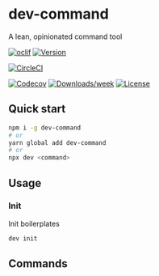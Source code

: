 # dev-command

A lean, opinionated command tool

[![oclif](https://img.shields.io/badge/cli-oclif-brightgreen.svg)](https://oclif.io)
[![Version](https://img.shields.io/npm/v/dev-command.svg)](https://npmjs.org/package/dev-command)

[![CircleCI](https://circleci.com/gh/devrsi0n/dev-command/tree/master.svg?style=shield)](https://circleci.com/gh/devrsi0n/dev-command/tree/master)

[![Codecov](https://codecov.io/gh/devrsi0n/dev-command/branch/master/graph/badge.svg)](https://codecov.io/gh/devrsi0n/dev-command)
[![Downloads/week](https://img.shields.io/npm/dw/dev-command.svg)](https://npmjs.org/package/dev-command)
[![License](https://img.shields.io/npm/l/dev-command.svg)](https://github.com/devrsi0n/dev-command/blob/master/package.json)

## Quick start

```sh
npm i -g dev-command
# or
yarn global add dev-command
# or
npx dev <command>
```

<!-- toc -->
## Usage

### Init

Init boilerplates

```sh
dev init
```

## Commands
<!-- commands -->
